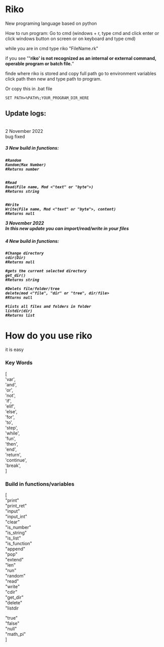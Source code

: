 # Riko
New programing language based on python

How to run program:
Go to cmd (windows + r, type cmd and click enter or
click windows button on screen or on keyboard and type cmd)


while you are in cmd type riko "FileName.rk"


if you see "**'riko' is not recognized as an internal or external command,
operable program or batch file.**"

finde where riko is stored and copy full path
go to environment variables
click path then new and type path to program.


Or
copy this in .bat file


    SET PATH=%PATH%;YOUR_PROGRAM_DIR_HERE

<h2>Update logs:</h2><br>
  2 November 2022<br>
  bug fixed
  <h5>3 New build in functions:<h5/>
  
  
    #Random
    Random(Max Number)
    #Returns number
    
    
    #Read
    Read(File name, Mod <"text" or "byte">)
    #Returns string
    
    
    #Write
    Write(File name, Mod <"text" or "byte">, content)
    #Returns null
  3 November 2022<br>
  In this new update you can import/read/write in your files<br>
  <h5>4 New build in functions:<h5/>
  
  
    #Change directory
    cdir(Dir)
    #Returns null
    
    #gets the current selected directory
    get_dir()
    #Returns string
    
    #Delets file/folder/tree
    delete(mod <"file", "dir" or "tree", dir/file>
    #Rturns null
    
    #lists all files and folders in folder
    listdir(dir)
    #Returns list

# How do you use riko
it is easy
<h3>Key Words</h3>
[<br>
  'var',<br>
  'and',<br>
  'or',<br>
  'not',<br>
  'if',<br>
  'elif',<br>
  'else',<br>
  'for',<br>
  'to',<br>
  'step',<br>
  'while',<br>
  'fun',<br>
  'then',<br>
  'end',<br>
  'return',<br>
  'continue',<br>
  'break',<br>
]

<h3>Build in functions/variables</h3>
[<br>
"print"<br>
"print_ret"<br>
"input"<br>
"input_int"<br>
"clear"<br>
"is_number"<br>
"is_string"<br>
"is_list"<br>
"is_function"<br>
"append"<br>
"pop"<br>
"extend"<br>
"len"<br>
"run"<br>
"random"<br>
"read"<br>
"write"<br>
"cdir"<br>
"get_dir"<br>
"delete"<br>
"listdir

"true"<br>
"false"<br>
"null"<br>
"math_pi"<br>
]
